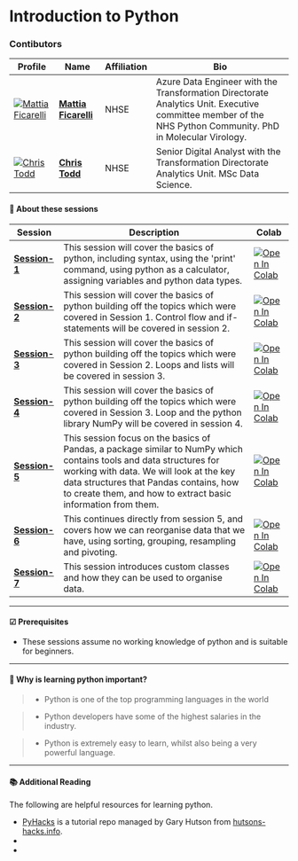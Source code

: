 # Introduction to Python

### Contibutors

| Profile         | Name     | Affiliation | Bio | 
|--------------|-----------|-----------|-----------|
| [![Mattia Ficarelli](https://avatars.githubusercontent.com/u/79908979?s=100&v=4)](https://github.com/mattia-ficarelli) | **[Mattia Ficarelli](https://github.com/mattia-ficarelli)** | NHSE | Azure Data Engineer with the Transformation Directorate Analytics Unit. Executive committee member of the NHS Python Community. PhD in Molecular Virology. |
| [![Chris Todd](https://avatars.githubusercontent.com/u/86242152?s=100&v=4)](https://github.com/christodd-nhsx) | **[Chris Todd](https://github.com/christodd-nhsx)** | NHSE | Senior Digital Analyst with the Transformation Directorate Analytics Unit. MSc Data Science. |

#### 🔎 **About these sessions**

| Session | Description | Colab |
|--------------|-----------|----|
| **[Session-1](https://github.com/nhs-pycom/coding-club/blob/main/introduction-to-python/episode-1.ipynb)** | This session will cover the basics of python, including syntax, using the 'print' command, using python as a calculator, assigning variables and python data types. | <a href="https://colab.research.google.com/github/nhs-pycom/coding-club/blob/main/introduction-to-python/episode-1.ipynb" target="_parent"><img src="https://colab.research.google.com/assets/colab-badge.svg" alt="Open In Colab"/></a> |
| **[Session-2](https://github.com/nhs-pycom/coding-club/blob/main/introduction-to-python/episode-2.ipynb)** | This session will cover the basics of python building off the topics which were covered in Session 1. Control flow and if-statements will be covered in session 2. | <a href="https://colab.research.google.com/github/nhs-pycom/coding-club/blob/main/introduction-to-python/episode-2.ipynb" target="_parent"><img src="https://colab.research.google.com/assets/colab-badge.svg" alt="Open In Colab"/></a> |
| **[Session-3](https://github.com/nhs-pycom/coding-club/blob/main/introduction-to-python/episode-3.ipynb)** | This session will cover the basics of python building off the topics which were covered in Session 2. Loops and lists will be covered in session 3. | <a href="https://colab.research.google.com/github/nhs-pycom/coding-club/blob/main/introduction-to-python/episode-3.ipynb" target="_parent"><img src="https://colab.research.google.com/assets/colab-badge.svg" alt="Open In Colab"/></a> |
| **[Session-4](https://github.com/nhs-pycom/coding-club/blob/main/introduction-to-python/episode-4.ipynb)** | This session will cover the basics of python building off the topics which were covered in Session 3. Loop and the python library NumPy will be covered in session 4. | <a href="https://colab.research.google.com/github/nhs-pycom/coding-club/blob/main/introduction-to-python/episode-4.ipynb" target="_parent"><img src="https://colab.research.google.com/assets/colab-badge.svg" alt="Open In Colab"/></a> |
| **[Session-5](https://github.com/nhs-pycom/coding-club/blob/main/introduction-to-python/episode-5.ipynb)** | This session focus on the basics of Pandas, a package similar to NumPy which contains tools and data structures for working with data. We will look at the key data structures that Pandas contains, how to create them, and how to extract basic information from them. | <a href="https://colab.research.google.com/github/nhs-pycom/coding-club/blob/main/introduction-to-python/episode-5.ipynb" target="_parent"><img src="https://colab.research.google.com/assets/colab-badge.svg" alt="Open In Colab"/></a> |
| **[Session-6](https://github.com/nhs-pycom/coding-club/blob/main/introduction-to-python/episode-6.ipynb)** | This continues directly from session 5, and covers how we can reorganise data that we have, using sorting, grouping, resampling and pivoting. | <a href="https://colab.research.google.com/github/nhs-pycom/coding-club/blob/main/introduction-to-python/episode-6.ipynb" target="_parent"><img src="https://colab.research.google.com/assets/colab-badge.svg" alt="Open In Colab"/></a> |
| **[Session-7](https://github.com/nhs-pycom/coding-club/blob/main/introduction-to-python/episode-7.ipynb)** | This session introduces custom classes and how they can be used to organise data. | <a href="https://colab.research.google.com/github/nhs-pycom/coding-club/blob/main/introduction-to-python/episode-7.ipynb" target="_parent"><img src="https://colab.research.google.com/assets/colab-badge.svg" alt="Open In Colab"/></a> |

---

#### ☑ **Prerequisites**

- These sessions assume no working knowledge of python and is suitable for beginners.
---

#### 🥇 **Why is learning python important?**

> * Python is one of the top programming languages in the world

> * Python developers have some of the highest salaries in the industry.

> * Python is extremely easy to learn, whilst also being a very powerful language.

---

#### 📚 **Additional Reading**
The following are helpful resources for learning python.

*   [PyHacks](https://github.com/StatsGary/PyHacks-Tutorials) is a tutorial repo managed by Gary Hutson from [hutsons-hacks.info](https://hutsons-hacks.info/).
*   
*   
